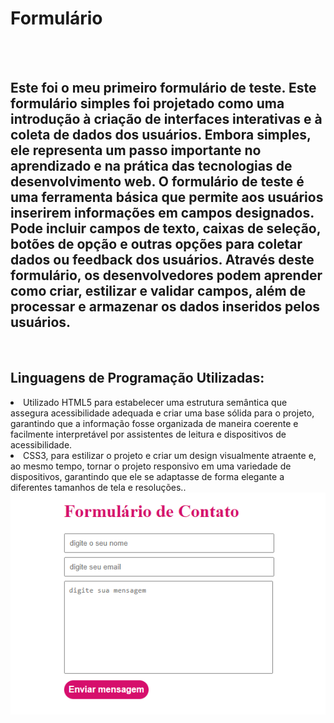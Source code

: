 <h1>Formulário</h1>
<br>
<br>
<h2>Este foi o meu primeiro formulário de teste. Este formulário simples foi projetado como uma introdução à criação de interfaces interativas e à coleta de dados dos usuários. Embora simples, ele representa um passo importante no aprendizado e na prática das tecnologias de desenvolvimento web.
O formulário de teste é uma ferramenta básica que permite aos usuários inserirem informações em campos designados. Pode incluir campos de texto, caixas de seleção, botões de opção e outras opções para coletar dados ou feedback dos usuários. Através deste formulário, os desenvolvedores podem aprender como criar, estilizar e validar campos, além de processar e armazenar os dados inseridos pelos usuários.</h2>
<br>
<h2>Linguagens de Programação Utilizadas:</h2>
<lo>
  <li>Utilizado HTML5 para estabelecer uma estrutura semântica que assegura acessibilidade adequada e criar uma base sólida para o projeto, garantindo que a informação fosse organizada de maneira coerente e facilmente interpretável por assistentes de leitura e dispositivos de acessibilidade.</li>
  <li> CSS3, para estilizar o projeto e criar um design visualmente atraente e, ao mesmo tempo, tornar o projeto responsivo em uma variedade de dispositivos, garantindo que ele se adaptasse de forma elegante a diferentes tamanhos de tela e resoluções..</li>
</lo>

<img src="https://github.com/Josetelma/Formulario/blob/main/Formul%C3%A1rio.PNG?raw=true">
